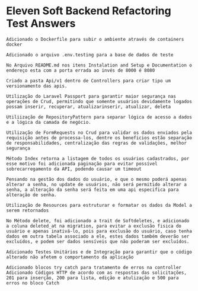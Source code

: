 # Eleven Soft Backend Refactoring Test Answers

    Adicionado o Dockerfile para subir o ambiente através de containers docker

    Adicionado o arquivo .env.testing para a base de dados de teste

    No Arquivo README.md nos itens Instalation and Setup e Documentation o endereço esta com a porta errada ao invés de 8000 é 8080
    
    Criado a pasta Api/v1 dentro de Controllers para criar tipo um versionamento das apis. 

    Utilização do Laravel Passport para garantir maior segurança nas operações de Crud, permitindo que somente usuários devidamente logados possam inserir, recuperar, atualizarinserir, atualizar, deleta

    Utiliização de RepositoryPattern para separar lógica de acesso a dados e a lógica da camada de negócio.

    Utilização de FormRequests no Crud para validar os dados enviados pela requisição antes de processa-los, dentre os beneficios estão separação de responsabilidades, centralização das regras de validações, melhor segurança

    Método Index retorna a listagem de todos os usuários cadastrados, por esse motivo foi adicionada paginação para evitar possível sobrecarregamento da API, podendo causar um timeout

    Pensando na gestão dos dados do usuário, e que o mesmo poderá apenas alterar a senha, no update de usuários, não será permitido alterar a senha, a alteração da senha será feita em uma api especifica para alteração de senha.

    Utilização de Resources para estruturar e formatar os dados da Model a serem retornados

    No Método delete, foi adicionado a trait de Softdeletes, e adicionado a coluna deleted_at na migration, para evitar a exclusão fisica do usuário e apenas inativá-lo, pois para exclusão do usuário, caso tenha dados em outra tabela associado a ele, estes dados também deverão ser excluídos, e podem ser dados sensíveis que não poderam ser excluídos.

    Adicionado Testes Unitários e de Integração para garantir que o código alterado não afetem o comportamento da aplicação

    Adicionado blocos try catch para tratamento de erros na controller 
    Adicionado Códigos HTTP de acordo com as respostas das solicitações, 
    201 para inserção, 200 para lista, edição e atulização e 500 para erros no bloco Catch
